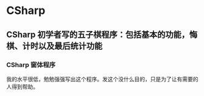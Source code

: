 # CSharp
## CSharp 初学者写的五子棋程序：包括基本的功能，悔棋、计时以及最后统计功能
### CSharp 窗体程序
我的水平很低，勉勉强强写出这个程序。发这个没什么目的，只是为了让有需要的人得到帮助。
